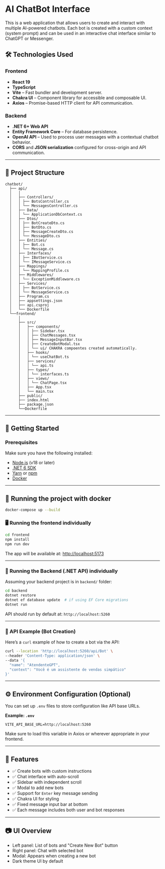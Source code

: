 # AI ChatBot Interface

This is a web application that allows users to create and interact with multiple AI-powered chatbots. Each bot is created with a custom context (system prompt) and can be used in an interactive chat interface similar to ChatGPT or Messenger.

## 🛠️ Technologies Used

### Frontend

- **React 19**
- **TypeScript**
- **Vite** – Fast bundler and development server.
- **Chakra UI** – Component library for accessible and composable UI.
- **Axios** – Promise-based HTTP client for API communication.

### Backend

- **.NET 6+ Web API**
- **Entity Framework Core** – For database persistence.
- **OpenAI API** – Used to process user messages with a contextual chatbot behavior.
- **CORS** and **JSON serialization** configured for cross-origin and API communication.

---

## 📂 Project Structure

```
chatbot/
  ├── api/
  │   │
  │   ├── Controllers/
  │   │ ├── BotsController.cs
  │   │ └── MessagesController.cs
  │   ├── Data/
  │   │ └── ApplicationDbContext.cs
  │   ├── Dtos/
  │   │ ├── BotCreateDto.cs
  │   │ ├── BotDto.cs
  │   │ ├── MessageCreateDto.cs
  │   │ └── MessageDto.cs
  │   ├── Entities/
  │   │ ├── Bot.cs
  │   │ └── Message.cs
  │   ├── Interfaces/
  │   │ ├── IBotService.cs
  │   │ └── IMessageService.cs
  │   ├── Mappings/
  │   │ └── MappingProfile.cs
  │   ├── Middlewares/
  │   │ └── ExceptionMiddleware.cs
  │   ├── Services/
  │   │ ├── BotService.cs
  │   │ └── MessageService.cs
  │   ├── Program.cs
  │   ├── appsettings.json
  │   ├── api.csproj
  │   └── Dockerfile
  └──frontend/
      │
      ├── src/
      │   ├── components/    
      │   │ ├── Sidebar.tsx
      │   │ ├── ChatMessages.tsx
      │   │ ├── MessageInputBar.tsx
      │   │ ├── CreateBotModal.tsx
      │   │ └── ui/ CHAKRA compoentes created automatically.    
      │   ├── hooks/
      │   │ └── useChatBot.ts
      │   ├── services/
      │   │ └── api.ts
      │   ├── types/
      │   │ └── interfaces.ts
      │   ├── views/
      │   │ └── ChatPage.tsx
      │   ├── App.tsx
      │   └── main.tsx
      ├── public/
      ├── index.html
      ├── package.json
      └──Dockerfile
```

---

## 🚀 Getting Started

### Prerequisites

Make sure you have the following installed:

- [Node.js](https://nodejs.org/) (v18 or later)
- [.NET 6 SDK](https://dotnet.microsoft.com/en-us/download/dotnet/6.0)
- [Yarn](https://yarnpkg.com/) or [npm](https://www.npmjs.com/)
- [Docker](https://www.docker.com/)

---

## 🚀 Running the project with docker
```bash
docker-compose up --build
```

### 🖥️ Running the frontend individually

```bash
cd frontend
npm install
npm run dev
```

The app will be available at: [http://localhost:5173](http://localhost:5173)

---

### 🔧 Running the Backend (.NET API) individually

Assuming your backend project is in `backend/` folder:

```bash
cd backend
dotnet restore
dotnet ef database update  # if using EF Core migrations
dotnet run
```

API should run by default at: `http://localhost:5260`

---

### 💬 API Example (Bot Creation)

Here’s a `curl` example of how to create a bot via the API:

```bash
curl --location 'http://localhost:5260/api/Bot' \
--header 'Content-Type: application/json' \
--data '{
  "name": "AtendenteGPT",
  "context": "Você é um assistente de vendas simpático"
}'
```

---

## ⚙️ Environment Configuration (Optional)

You can set up `.env` files to store configuration like API base URLs.

**Example: `.env`**

```
VITE_API_BASE_URL=http://localhost:5260
```

Make sure to load this variable in Axios or wherever appropriate in your frontend.

---

## 📌 Features

- ✅ Create bots with custom instructions
- ✅ Chat interface with auto-scroll
- ✅ Sidebar with independent scroll
- ✅ Modal to add new bots
- ✅ Support for `Enter` key message sending
- ✅ Chakra UI for styling
- ✅ Fixed message input bar at bottom
- ✅ Each message includes both user and bot responses

---

## 📷 UI Overview

- Left panel: List of bots and "Create New Bot" button
- Right panel: Chat with selected bot
- Modal: Appears when creating a new bot
- Dark theme UI by default
